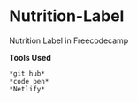# Nutrition-Label
Nutrition Label in Freecodecamp

**Tools Used**

    *git hub*
    *code pen*
    *Netlify*